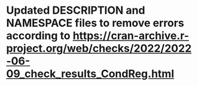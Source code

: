 # Updated DESCRIPTION and NAMESPACE files to remove errors according to https://cran-archive.r-project.org/web/checks/2022/2022-06-09_check_results_CondReg.html